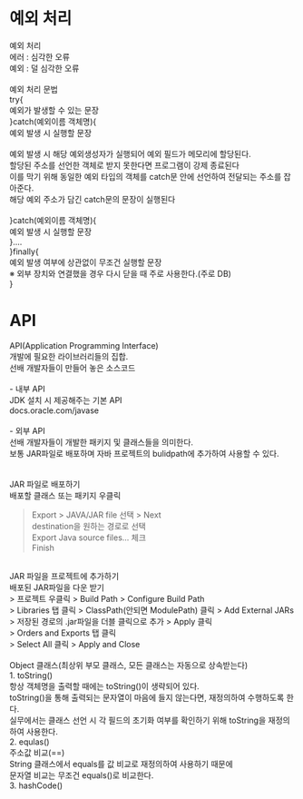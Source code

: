 # 예외 처리
예외 처리<br>
	에러 : 심각한 오류<br>
	예외 : 덜 심각한 오류<br>
<br>
예외 처리 문법<br>
	try{<br>
		예외가 발생할 수 있는 문장<br>
	}catch(예외이름 객체명){<br>
		예외 발생 시 실행할 문장<br>
<br>
		예외 발생 시 해당 예외생성자가 실행되어 예외 필드가 메모리에 할당된다.<br>
		할당된 주소를 선언한 객체로 받지 못한다면 프로그램이 강제 종료된다<br>
		이를 막기 위해 동일한 예외 타입의 객체를 catch문 안에 선언하여 전달되는 주소를 잡아준다.<br>
		해당 예외 주소가 담긴 catch문의 문장이 실행된다<br>
<br>
	}catch(예외이름 객체명){<br>
		예외 발생 시 실행할 문장<br>
	}....<br>
	}finally{<br>
		예외 발생 여부에 상관없이 무조건 실행할 문장<br>
		※ 외부 장치와 연결했을 경우 다시 닫을 때 주로 사용한다.(주로 DB)<br>
	}<br>
  
# API
API(Application Programming Interface)<br>
	개발에 필요한 라이브러리들의 집합.<br>
	선배 개발자들이 만들어 놓은 소스코드<br>
	<br>
	- 내부 API<br>
		JDK 설치 시 제공해주는 기본 API<br>
		docs.oracle.com/javase<br>
<br>
	- 외부 API<br>
		선배 개발자들이 개발한 패키지 및 클래스들을 의미한다.<br>
		보통 JAR파일로 배포하며 자바 프로젝트의 bulidpath에 추가하여 사용할 수 있다.<br>
		<br>
<br>
JAR 파일로 배포하기<br>
   배포할 클래스 또는 패키지 우클릭<br>
   > Export > JAVA/JAR file 선택 > Next<br>
   > destination을 원하는 경로로 선택<br>
   > Export Java source files... 체크<br>
   > Finish<br>
<br>
JAR 파일을 프로젝트에 추가하기<br>
   배포된 JAR파일을 다운 받기<br>
   > 프로젝트 우클릭 > Build Path > Configure Build Path<br>
   > Libraries 탭 클릭 > ClassPath(안되면 ModulePath) 클릭 > Add External JARs<br>
   > 저장된 경로의 .jar파일을 더블 클릭으로 추가 > Apply 클릭<br>
   > Orders and Exports 탭 클릭<br>
   > Select All 클릭 > Apply and Close<br>
<br>
Object 클래스(최상위 부모 클래스, 모든 클래스는 자동으로 상속받는다)<br>
	1. toString()<br>
		항상 객체명을 출력할 때에는 toString()이 생략되어 있다.<br>
		toString()을 통해 출력되는 문자열이 마음에 들지 않는다면, 재정의하여 수행하도록 한다.<br>
		실무에서는 클래스 선언 시 각 필드의 초기화 여부를 확인하기 위해 toString을 재정의하여 사용한다.<br>
	2. equlas()<br>
		주소값 비교(==)<br>
		String 클래스에서 equals를 값 비교로 재정의하여 사용하기 때문에<br>
		문자열 비교는 무조건 equals()로 비교한다.<br>
	3. hashCode()<br>
